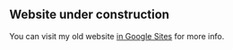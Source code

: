 ## Website under construction

You can visit my old website [in Google Sites](https://sites.google.com/site/davidchanci/) for more info.
